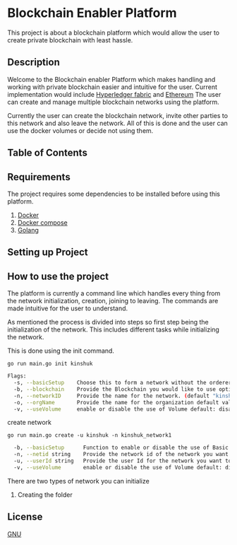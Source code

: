 # Blockchain Enabler Platform

This project is about a blockchain platform which would allow the user to create private blockchain with least hassle.

## Description 

Welcome to the Blockchain enabler Platform which makes handling and working with private blockchain easier and intuitive for the user. 
Current implementation would include [Hyperledger fabric](https://www.hyperledger.org/use/fabric) and [Ethereum](https://ethereum.org/en/)
The user can create and manage multiple blockchain networks using the platform.

Currently the user can create the blockchain network, invite other parties to this network and also leave the network.
All of this is done and the user can use the docker volumes or decide not using them.

## Table of Contents

## Requirements
The project requires some dependencies to be installed before using this platform.

1. [Docker](https://docs.docker.com/get-docker/)
2. [Docker compose](https://docs.docker.com/compose/install/)
3. [Golang](https://go.dev/doc/install)

## Setting up Project



## How to use the project

The platform is currently a command line which handles every thing from the network initialization, creation, joining to leaving.
The commands are made intuitive for the user to understand.

As mentioned the process is divided into steps so first step being the initialization of the network.
This includes different tasks while initializing the network.

This is done using the init command.
```cli
go run main.go init kinshuk
```
```bash
Flags:
  -s, --basicSetup    Choose this to form a network without the orderer default: disabled
  -b, --blockchain    Provide the Blockchain you would like to use options are [fabric geth corda] (default "fabric")
  -n, --networkID     Provide the name for the network. (default "kinshuk_network1")
  -o, --orgName       Provide the name for the organization default value org1. (default "Org1")
  -v, --useVolume     enable or disable the use of Volume default: disabled
```

create network
```cli
go run main.go create -u kinshuk -n kinshuk_network1
```
``` bash
  -b, --basicSetup      Function to enable or disable the use of Basic setup default: false
  -n, --netid string    Provide the network id of the network you want to run.
  -u, --userId string   Provide the user Id for the network you want to run.
  -v, --useVolume       enable or disable the use of Volume default: disabled
 ```

There are two types of network you can initialize
1. Creating the folder 

## License
[GNU](https://choosealicense.com/licenses/agpl-3.0/#)
